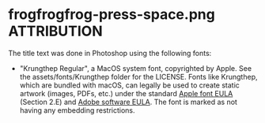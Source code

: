 # frogfrogfrog-press-space.png ATTRIBUTION

The title text was done in Photoshop using the following fonts:
  
- "Krungthep Regular", a MacOS system font, copyrighted by Apple. See the
  assets/fonts/Krungthep folder for the LICENSE. Fonts like Krungthep, which are bundled with macOS,
  can legally be used to create static artwork (images, PDFs, etc.) under the standard [Apple font
  EULA](https://www.apple.com/legal/sla/docs/macOSSequoia.pdf) (Section 2.E) and [Adobe software EULA](https://helpx.adobe.com/ca/fonts/using/font-licensing.html). The font is marked as not having any embedding restrictions.